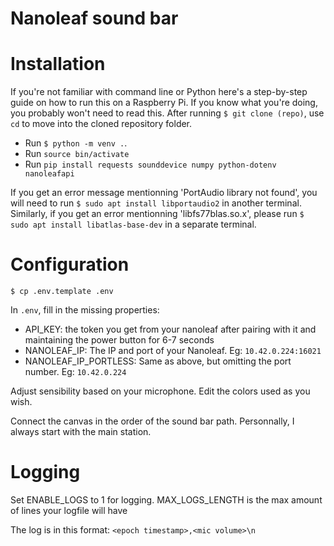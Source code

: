 Nanoleaf sound bar
===

# Installation

If you're not familiar with command line or Python here's a step-by-step guide on how to run this on a Raspberry Pi.
If you know what you're doing, you probably won't need to read this.
After running `$ git clone (repo)`, use `cd` to move into the cloned repository folder.
* Run `$ python -m venv .`.
* Run `source bin/activate`
* Run `pip install requests sounddevice numpy python-dotenv nanoleafapi`

If you get an error message mentionning 'PortAudio library not found', you will need to run `$ sudo apt install libportaudio2` in another terminal.
Similarly, if you get an error mentionning 'libfs77blas.so.x', please run `$ sudo apt install libatlas-base-dev` in a separate terminal.

# Configuration

`$ cp .env.template .env`

In `.env`, fill in the missing properties:
* API_KEY: the token you get from your nanoleaf after pairing with it and maintaining the power button for 6-7 seconds
* NANOLEAF_IP: The IP and port of your Nanoleaf. Eg: `10.42.0.224:16021`
* NANOLEAF_IP_PORTLESS: Same as above, but omitting the port number. Eg: `10.42.0.224`

Adjust sensibility based on your microphone. Edit the colors used as you wish.

Connect the canvas in the order of the sound bar path. Personnally, I always start with the main station.

# Logging

Set ENABLE_LOGS to 1 for logging. MAX_LOGS_LENGTH is the max amount of lines your logfile will have

The log is in this format: `<epoch timestamp>,<mic volume>\n`